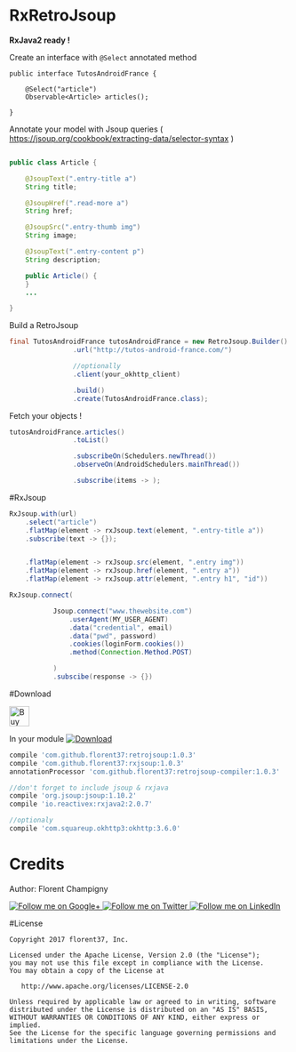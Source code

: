 # RxRetroJsoup

**RxJava2 ready !**

Create an interface with `@Select` annotated method
```
public interface TutosAndroidFrance {

    @Select("article")
    Observable<Article> articles();

}
```

Annotate your model with Jsoup queries ( https://jsoup.org/cookbook/extracting-data/selector-syntax )

```java

public class Article {

    @JsoupText(".entry-title a")
    String title;

    @JsoupHref(".read-more a")
    String href;

    @JsoupSrc(".entry-thumb img")
    String image;

    @JsoupText(".entry-content p")
    String description;

    public Article() {
    }
    ...

}
```

Build a RetroJsoup

```java
final TutosAndroidFrance tutosAndroidFrance = new RetroJsoup.Builder()
                .url("http://tutos-android-france.com/")

                //optionally
                .client(your_okhttp_client)

                .build()
                .create(TutosAndroidFrance.class);
```

Fetch your objects !
```java
tutosAndroidFrance.articles()
                .toList()

                .subscribeOn(Schedulers.newThread())
                .observeOn(AndroidSchedulers.mainThread())

                .subscribe(items -> );
```

#RxJsoup

```java
RxJsoup.with(url)
    .select("article")
    .flatMap(element -> rxJsoup.text(element, ".entry-title a"))
    .subscribe(text -> {});


    .flatMap(element -> rxJsoup.src(element, ".entry img"))
    .flatMap(element -> rxJsoup.href(element, ".entry a"))
    .flatMap(element -> rxJsoup.attr(element, ".entry h1", "id"))


```

```java
RxJsoup.connect(

           Jsoup.connect("www.thewebsite.com")
               .userAgent(MY_USER_AGENT)
               .data("credential", email)
               .data("pwd", password)
               .cookies(loginForm.cookies())
               .method(Connection.Method.POST)

           )
           .subscibe(response -> {})
```


#Download

<a href='https://ko-fi.com/A160LCC' target='_blank'><img height='36' style='border:0px;height:36px;' src='https://az743702.vo.msecnd.net/cdn/kofi1.png?v=0' border='0' alt='Buy Me a Coffee at ko-fi.com' /></a>

In your module [![Download](https://api.bintray.com/packages/florent37/maven/retrojsoup-compiler/images/download.svg)](https://bintray.com/florent37/maven/retrojsoup-compiler/_latestVersion)
```groovy
compile 'com.github.florent37:retrojsoup:1.0.3'
compile 'com.github.florent37:rxjsoup:1.0.3'
annotationProcessor 'com.github.florent37:retrojsoup-compiler:1.0.3'

//don't forget to include jsoup & rxjava
compile 'org.jsoup:jsoup:1.10.2'
compile 'io.reactivex:rxjava2:2.0.7'

//optionaly
compile 'com.squareup.okhttp3:okhttp:3.6.0'
```

# Credits

Author: Florent Champigny

<a href="https://plus.google.com/+florentchampigny">
  <img alt="Follow me on Google+"
       src="https://raw.githubusercontent.com/florent37/DaVinci/master/mobile/src/main/res/drawable-hdpi/gplus.png" />
</a>
<a href="https://twitter.com/florent_champ">
  <img alt="Follow me on Twitter"
       src="https://raw.githubusercontent.com/florent37/DaVinci/master/mobile/src/main/res/drawable-hdpi/twitter.png" />
</a>
<a href="https://fr.linkedin.com/in/florentchampigny">
  <img alt="Follow me on LinkedIn"
       src="https://raw.githubusercontent.com/florent37/DaVinci/master/mobile/src/main/res/drawable-hdpi/linkedin.png" />
</a>

#License

    Copyright 2017 florent37, Inc.

    Licensed under the Apache License, Version 2.0 (the "License");
    you may not use this file except in compliance with the License.
    You may obtain a copy of the License at

       http://www.apache.org/licenses/LICENSE-2.0

    Unless required by applicable law or agreed to in writing, software
    distributed under the License is distributed on an "AS IS" BASIS,
    WITHOUT WARRANTIES OR CONDITIONS OF ANY KIND, either express or implied.
    See the License for the specific language governing permissions and
    limitations under the License.
